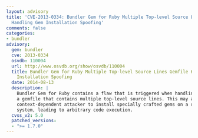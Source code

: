 ```yaml
---
layout: advisory
title: 'CVE-2013-0334: Bundler Gem for Ruby Multiple Top-level Source Lines Gemfile
  Handling Gem Installation Spoofing'
comments: false
categories:
- bundler
advisory:
  gem: bundler
  cve: 2013-0334
  osvdb: 110004
  url: http://www.osvdb.org/show/osvdb/110004
  title: Bundler Gem for Ruby Multiple Top-level Source Lines Gemfile Handling Gem
    Installation Spoofing
  date: 2014-08-13
  description: |
    Bundler Gem for Ruby contains a flaw that is triggered when handling
    a gemfile that contains multiple top-level source lines. This may allow a
    context-dependent attacker to install specially crafted gems on a remote
    system, leading to arbitrary code execution.
  cvss_v2: 5.0
  patched_versions:
  - ">= 1.7.0"
---
```

